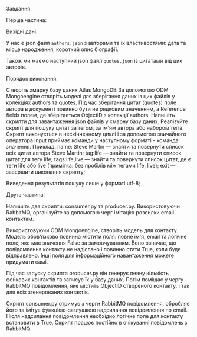 Завдання:

Перша частина:

Вихідні дані:

У нас є json файл `authors.json` з авторами та їх властивостями: дата та місце народження, короткий опис біографії.

Також ми маємо наступний json файл `quotes.json` із цитатами від цих авторів.

Порядок виконання:

Створіть хмарну базу даних Atlas MongoDB
За допомогою ODM Mongoengine створіть моделі для зберігання даних із цих файлів у колекціях authors та quotes.
Під час зберігання цитат (quotes) поле автора в документі повинно бути не рядковим значенням, а Reference fields полем, де зберігається ObjectID з колекції authors.
Напишіть скрипти для завантаження json файлів у хмарну базу даних.
Реалізуйте скрипт для пошуку цитат за тегом, за ім'ям автора або набором тегів. Скрипт виконується в нескінченному циклі і за допомогою звичайного оператора input приймає команди у наступному форматі - команда: значення. Приклад:
name: Steve Martin — знайти та повернути список всіх цитат автора Steve Martin;
tag:life — знайти та повернути список цитат для тегу life;
tags:life,live — знайти та повернути список цитат, де є теги life або live (примітка: без пробілів між тегами life, live);
exit — завершити виконання скрипту;

Виведення результатів пошуку лише у форматі utf-8;

Друга частина:

Напишіть два скрипти: consumer.py та producer.py. Використовуючи RabbitMQ, організуйте за допомогою черг імітацію розсилки email контактам.

Використовуючи ODM Mongoengine, створіть модель для контакту. Модель обов'язково повинна містити поля: повне ім'я, email та логічне поле, яке має значення False за замовчуванням. Воно означає, що повідомлення контакту не надіслано і повинно стати True, коли буде відправлено. Інші поля для інформаційного навантаження можете придумати самі.

Під час запуску скрипта producer.py він генерує певну кількість фейкових контактів та записує їх у базу даних. Потім поміщає у чергу RabbitMQ повідомлення, яке містить ObjectID створеного контакту, і так для всіх згенерованих контактів.

Скрипт consumer.py отримує з черги RabbitMQ повідомлення, обробляє його та імітує функцією-заглушкою надсилання повідомлення по email. Після надсилання повідомлення необхідно логічне поле для контакту встановити в True. Скрипт працює постійно в очікуванні повідомлень з RabbitMQ.
